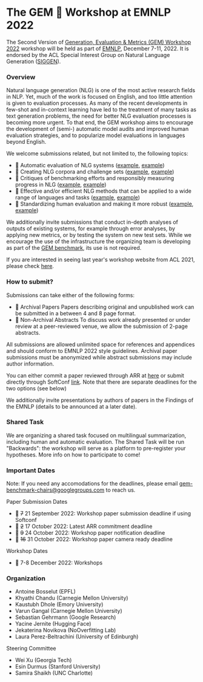 
# The GEM 💎 Workshop at EMNLP 2022


The Second Version of [Generation, Evaluation & Metrics (GEM) Workshop 2022](https://gem-benchmark.com/) workshop will be held as part of [EMNLP](https://2022.emnlp.org/), December 7-11, 2022. It is endorsed by the ACL Special Interest Group on Natural Language Generation ([SIGGEN](https://aclweb.org/aclwiki/SIGGEN)).

### Overview
Natural language generation (NLG) is one of the most active research fields in NLP. Yet, much of the work is focused on English, and too little attention is given to evaluation processes. As many of the recent developments in few-shot and in-context learning have led to the treatment of many tasks as text generation problems, the need for better NLG evaluation processes is becoming more urgent. To that end, the GEM workshop aims to encourage the development of (semi-) automatic model audits and improved human evaluation strategies, and to popularize model evaluations in languages beyond English.

We welcome submissions related, but not limited to, the following topics:

- 💎 Automatic evaluation of NLG systems ([example](https://aclanthology.org/2021.gem-1.8/), [example](https://aclanthology.org/2021.gem-1.1/))
- 💎 Creating NLG corpora and challenge sets ([example](https://aclanthology.org/2022.tacl-1.4/), [example](https://openreview.net/forum?id=CSi1eu_2q96))
- 💎 Critiques of benchmarking efforts and responsibly measuring progress in NLG ([example](https://aclanthology.org/2020.emnlp-main.393/), [example](https://openreview.net/forum?id=j6NxpQbREA1))
- 💎 Effective and/or efficient NLG methods that can be applied to a wide range of languages and tasks ([example](https://aclanthology.org/2020.tacl-1.47/), [example](https://aclanthology.org/2021.gem-1.16/))
- 💎 Standardizing human evaluation and making it more robust ([example](https://aclanthology.org/2021.tacl-1.87/), [example](https://aclanthology.org/2022.humeval-1.7/))

We additionally invite submissions that conduct in-depth analyses of outputs of existing systems, for example through error analyses, by applying new metrics, or by testing the system on new test sets. While we encourage the use of the infrastructure the organizing team is developing as part of the [GEM benchmark](https://arxiv.org/abs/2206.11249 ), its use is not required.

If you are interested in seeing last year's workshop website from ACL 2021, please check [here](/workshop/2021).

### How to submit?
Submissions can take either of the following forms:
- 💎 Archival Papers Papers describing original and unpublished work can be submitted in a between 4 and 8 page format.
- 💎 Non-Archival Abstracts To discuss work already presented or under review at a peer-reviewed venue, we allow the submission of 2-page abstracts.

All submissions are allowed unlimited space for references and appendices and should conform to EMNLP 2022 style guidelines. Archival paper submissions must be anonymized while abstract submissions may include author information.

You can either commit a paper reviewed through ARR at [here](https://openreview.net/group?id=EMNLP/2022/Workshop/GEM) or submit directly through SoftConf [link](https://softconf.com/emnlp2022/gem2022). Note that there are separate deadlines for the two options (see below)

We additionally invite presentations by authors of papers in the Findings of the EMNLP (details to be announced at a later date).

### Shared Task
We are organizing a shared task focused on multilingual summarization, including human and automatic evaluation. The Shared Task will be run "Backwards": the workshop will serve as a platform to pre-register your hypotheses. More info on how to participate to come!


### Important Dates

Note: If you need any accomodations for the deadlines, please email gem-benchmark-chairs@googlegroups.com to reach us.

Paper Submission Dates
- 📅 ~~7~~ 21 September 2022: Workshop paper submission deadline if using Softconf
- 📅 ~~2~~ 17 October 2022:   Latest ARR commitment deadline
- 📅 ~~9~~ 24 October 2022:   Workshop paper notification deadline
- 📅 ~~16~~ 31 October 2022:  Workshop paper camera ready deadline

Workshop Dates
- 📅 7-8 December 2022: Workshops

### Organization

- Antoine Bosselut (EPFL)
- Khyathi Chandu (Carnegie Mellon University)
- Kaustubh Dhole (Emory University)
- Varun Gangal (Carnegie Mellon University)
- Sebastian Gehrmann (Google Research)
- Yacine Jernite (Hugging Face)
- Jekaterina Novikova (NoOverfitting Lab)
- Laura Perez-Beltrachini (University of Edinburgh)

Steering Committee
- Wei Xu (Georgia Tech)
- Esin Durmus (Stanford University)
- Samira Shaikh (UNC Charlotte)

